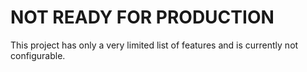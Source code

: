 # NOT READY FOR PRODUCTION

This project has only a very limited list of features and is currently not configurable.
